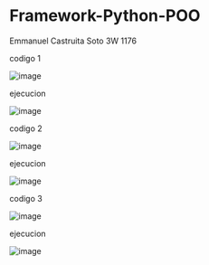 # Framework-Python-POO
Emmanuel Castruita Soto 3W 1176


codigo 1

![image](https://github.com/user-attachments/assets/d31693b0-ca94-471a-bc33-e29e5f3b829c)

ejecucion

![image](https://github.com/user-attachments/assets/f88e4c7a-bedf-4a7a-9279-e43948533b66)

codigo 2

![image](https://github.com/user-attachments/assets/11143993-631a-43aa-ae04-3876b267e8c6)

ejecucion

![image](https://github.com/user-attachments/assets/2a3231d0-712d-472c-97bf-a1ba2ae5472b)

codigo 3

![image](https://github.com/user-attachments/assets/c7b28aeb-a791-4751-b631-bdb2b54c2c09)

ejecucion

![image](https://github.com/user-attachments/assets/4b453fb2-8593-4d1c-8b8e-5a279a08d353)
